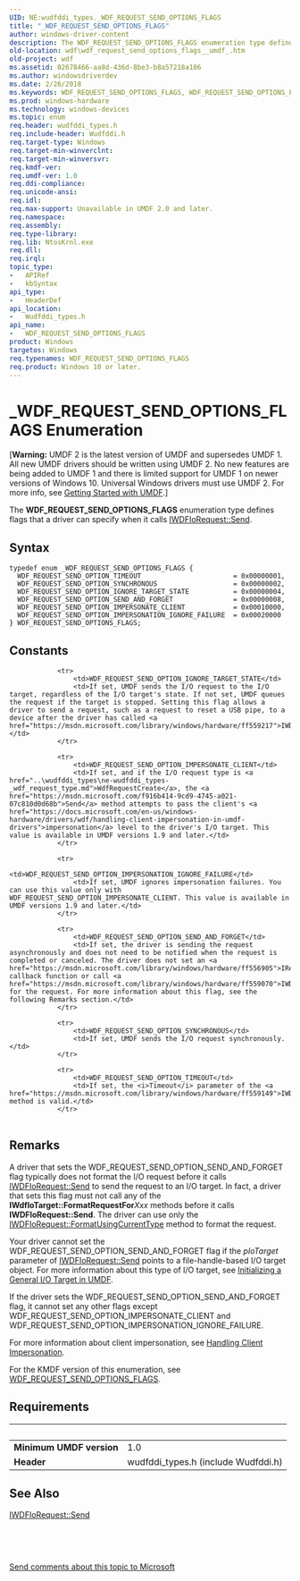 ```yaml
---
UID: NE:wudfddi_types._WDF_REQUEST_SEND_OPTIONS_FLAGS
title: "_WDF_REQUEST_SEND_OPTIONS_FLAGS"
author: windows-driver-content
description: The WDF_REQUEST_SEND_OPTIONS_FLAGS enumeration type defines flags that a driver can specify when it calls IWDFIoRequest::Send.
old-location: wdf\wdf_request_send_options_flags__umdf_.htm
old-project: wdf
ms.assetid: 02678466-aa8d-436d-8be3-b8a57218a106
ms.author: windowsdriverdev
ms.date: 2/26/2018
ms.keywords: WDF_REQUEST_SEND_OPTIONS_FLAGS, WDF_REQUEST_SEND_OPTIONS_FLAGS enumeration, WDF_REQUEST_SEND_OPTION_IGNORE_TARGET_STATE, WDF_REQUEST_SEND_OPTION_IMPERSONATE_CLIENT, WDF_REQUEST_SEND_OPTION_IMPERSONATION_IGNORE_FAILURE, WDF_REQUEST_SEND_OPTION_SEND_AND_FORGET, WDF_REQUEST_SEND_OPTION_SYNCHRONOUS, WDF_REQUEST_SEND_OPTION_TIMEOUT, _WDF_REQUEST_SEND_OPTIONS_FLAGS, umdf.wdf_request_send_options_flags__umdf_, umdfstructs_a99bff2d-2fa0-4267-b3be-aa9fd01a0778.xml, wdf.wdf_request_send_options_flags__umdf_, wudfddi_types/WDF_REQUEST_SEND_OPTIONS_FLAGS, wudfddi_types/WDF_REQUEST_SEND_OPTION_IGNORE_TARGET_STATE, wudfddi_types/WDF_REQUEST_SEND_OPTION_IMPERSONATE_CLIENT, wudfddi_types/WDF_REQUEST_SEND_OPTION_IMPERSONATION_IGNORE_FAILURE, wudfddi_types/WDF_REQUEST_SEND_OPTION_SEND_AND_FORGET, wudfddi_types/WDF_REQUEST_SEND_OPTION_SYNCHRONOUS, wudfddi_types/WDF_REQUEST_SEND_OPTION_TIMEOUT
ms.prod: windows-hardware
ms.technology: windows-devices
ms.topic: enum
req.header: wudfddi_types.h
req.include-header: Wudfddi.h
req.target-type: Windows
req.target-min-winverclnt: 
req.target-min-winversvr: 
req.kmdf-ver: 
req.umdf-ver: 1.0
req.ddi-compliance: 
req.unicode-ansi: 
req.idl: 
req.max-support: Unavailable in UMDF 2.0 and later.
req.namespace: 
req.assembly: 
req.type-library: 
req.lib: NtosKrnl.exe
req.dll: 
req.irql: 
topic_type:
-	APIRef
-	kbSyntax
api_type:
-	HeaderDef
api_location:
-	Wudfddi_types.h
api_name:
-	WDF_REQUEST_SEND_OPTIONS_FLAGS
product: Windows
targetos: Windows
req.typenames: WDF_REQUEST_SEND_OPTIONS_FLAGS
req.product: Windows 10 or later.
---
```


# _WDF_REQUEST_SEND_OPTIONS_FLAGS Enumeration
<p class="CCE_Message">[<b>Warning:</b> UMDF 2 is the latest version of UMDF and supersedes UMDF 1.  All new UMDF drivers should be written using UMDF 2.  No new features are being added to UMDF 1 and there is limited support for UMDF 1 on newer versions of Windows 10.  Universal Windows drivers must use UMDF 2.  For more info, see <a href="https://docs.microsoft.com/en-us/windows-hardware/drivers/wdf/getting-started-with-umdf-version-2">Getting Started with UMDF</a>.]


The <b>WDF_REQUEST_SEND_OPTIONS_FLAGS</b> enumeration type defines flags that a driver can specify when it calls <a href="https://msdn.microsoft.com/library/windows/hardware/ff559149">IWDFIoRequest::Send</a>.

## Syntax
````
typedef enum _WDF_REQUEST_SEND_OPTIONS_FLAGS { 
  WDF_REQUEST_SEND_OPTION_TIMEOUT                       = 0x00000001,
  WDF_REQUEST_SEND_OPTION_SYNCHRONOUS                   = 0x00000002,
  WDF_REQUEST_SEND_OPTION_IGNORE_TARGET_STATE           = 0x00000004,
  WDF_REQUEST_SEND_OPTION_SEND_AND_FORGET               = 0x00000008,
  WDF_REQUEST_SEND_OPTION_IMPERSONATE_CLIENT            = 0x00010000,
  WDF_REQUEST_SEND_OPTION_IMPERSONATION_IGNORE_FAILURE  = 0x00020000
} WDF_REQUEST_SEND_OPTIONS_FLAGS;
````

## Constants

<table>
            
                <tr>
                    <td>WDF_REQUEST_SEND_OPTION_IGNORE_TARGET_STATE</td>
                    <td>If set, UMDF sends the I/O request to the I/O target, regardless of the I/O target's state. If not set, UMDF queues the request if the target is stopped. Setting this flag allows a driver to send a request, such as a request to reset a USB pipe, to a device after the driver has called <a href="https://msdn.microsoft.com/library/windows/hardware/ff559217">IWDFIoTargetStateManagement::Stop</a>.</td>
                </tr>
            
                <tr>
                    <td>WDF_REQUEST_SEND_OPTION_IMPERSONATE_CLIENT</td>
                    <td>If set, and if the I/O request type is <a href="..\wudfddi_types\ne-wudfddi_types-_wdf_request_type.md">WdfRequestCreate</a>, the <a href="https://msdn.microsoft.com/f916b414-9cd9-4745-a021-07c810d0d68b">Send</a> method attempts to pass the client's <a href="https://docs.microsoft.com/en-us/windows-hardware/drivers/wdf/handling-client-impersonation-in-umdf-drivers">impersonation</a> level to the driver's I/O target. This value is available in UMDF versions 1.9 and later.</td>
                </tr>
            
                <tr>
                    <td>WDF_REQUEST_SEND_OPTION_IMPERSONATION_IGNORE_FAILURE</td>
                    <td>If set, UMDF ignores impersonation failures. You can use this value only with WDF_REQUEST_SEND_OPTION_IMPERSONATE_CLIENT. This value is available in UMDF versions 1.9 and later.</td>
                </tr>
            
                <tr>
                    <td>WDF_REQUEST_SEND_OPTION_SEND_AND_FORGET</td>
                    <td>If set, the driver is sending the request asynchronously and does not need to be notified when the request is completed or canceled. The driver does not set an <a href="https://msdn.microsoft.com/library/windows/hardware/ff556905">IRequestCallbackRequestCompletion::OnCompletion</a> callback function or call <a href="https://msdn.microsoft.com/library/windows/hardware/ff559070">IWDFIoRequest::Complete</a> for the request. For more information about this flag, see the following Remarks section.</td>
                </tr>
            
                <tr>
                    <td>WDF_REQUEST_SEND_OPTION_SYNCHRONOUS</td>
                    <td>If set, UMDF sends the I/O request synchronously.</td>
                </tr>
            
                <tr>
                    <td>WDF_REQUEST_SEND_OPTION_TIMEOUT</td>
                    <td>If set, the <i>Timeout</i> parameter of the <a href="https://msdn.microsoft.com/library/windows/hardware/ff559149">IWDFIoRequest::Send</a> method is valid.</td>
                </tr>
</table>

## Remarks

A driver that sets the WDF_REQUEST_SEND_OPTION_SEND_AND_FORGET flag typically does not format the I/O request before it calls <a href="https://msdn.microsoft.com/library/windows/hardware/ff559149">IWDFIoRequest::Send</a> to send the request to an I/O target. In fact, a driver that sets this flag must not call any of the <b>IWdfIoTarget::FormatRequestFor</b><i>Xxx</i> methods before it calls <b>IWDFIoRequest::Send</b>. The driver can use only the <a href="https://msdn.microsoft.com/library/windows/hardware/ff559077">IWDFIoRequest::FormatUsingCurrentType</a> method to format the request.

Your driver cannot set the WDF_REQUEST_SEND_OPTION_SEND_AND_FORGET flag if the <i>pIoTarget</i> parameter of <a href="https://msdn.microsoft.com/library/windows/hardware/ff559149">IWDFIoRequest::Send</a> points to a file-handle-based I/O target object. For more information about this type of I/O target, see <a href="https://msdn.microsoft.com/cf1b39c3-4c82-411b-8eef-117ac0fe793e">Initializing a General I/O Target in UMDF</a>.

If the driver sets the WDF_REQUEST_SEND_OPTION_SEND_AND_FORGET flag, it cannot set any other flags except WDF_REQUEST_SEND_OPTION_IMPERSONATE_CLIENT and WDF_REQUEST_SEND_OPTION_IMPERSONATION_IGNORE_FAILURE.

For more information about client impersonation, see <a href="https://docs.microsoft.com/en-us/windows-hardware/drivers/wdf/handling-client-impersonation-in-umdf-drivers">Handling Client Impersonation</a>.

For the KMDF version of this enumeration, see <a href="..\wudfddi_types\ne-wudfddi_types-_wdf_request_send_options_flags.md">WDF_REQUEST_SEND_OPTIONS_FLAGS</a>.

## Requirements
| &nbsp; | &nbsp; |
| ---- |:---- |
| **Minimum UMDF version** | 1.0 |
| **Header** | wudfddi_types.h (include Wudfddi.h) |

## See Also

<a href="https://msdn.microsoft.com/library/windows/hardware/ff559149">IWDFIoRequest::Send</a>



 

 

<a href="mailto:wsddocfb@microsoft.com?subject=Documentation%20feedback [wdf\wdf]:%20WDF_REQUEST_SEND_OPTIONS_FLAGS enumeration%20 RELEASE:%20(2/26/2018)&amp;body=%0A%0APRIVACY STATEMENT%0A%0AWe use your feedback to improve the documentation. We don't use your email address for any other purpose, and we'll remove your email address from our system after the issue that you're reporting is fixed. While we're working to fix this issue, we might send you an email message to ask for more info. Later, we might also send you an email message to let you know that we've addressed your feedback.%0A%0AFor more info about Microsoft's privacy policy, see http://privacy.microsoft.com/en-us/default.aspx." title="Send comments about this topic to Microsoft">Send comments about this topic to Microsoft</a>